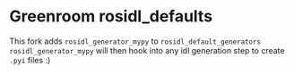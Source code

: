 # Greenroom rosidl_defaults

This fork adds `rosidl_generator_mypy` to `rosidl_default_generators`
`rosidl_generator_mypy` will then hook into any idl generation step to create `.pyi` files :)
